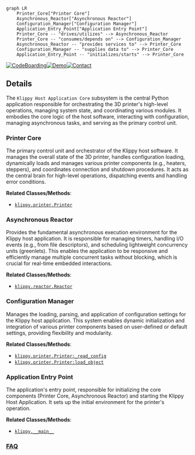 ```mermaid
graph LR
    Printer_Core["Printer Core"]
    Asynchronous_Reactor["Asynchronous Reactor"]
    Configuration_Manager["Configuration Manager"]
    Application_Entry_Point["Application Entry Point"]
    Printer_Core -- "drives/utilizes" --> Asynchronous_Reactor
    Printer_Core -- "consumes/depends on" --> Configuration_Manager
    Asynchronous_Reactor -- "provides services to" --> Printer_Core
    Configuration_Manager -- "supplies data to" --> Printer_Core
    Application_Entry_Point -- "initializes/starts" --> Printer_Core
```

[![CodeBoarding](https://img.shields.io/badge/Generated%20by-CodeBoarding-9cf?style=flat-square)](https://github.com/CodeBoarding/GeneratedOnBoardings)[![Demo](https://img.shields.io/badge/Try%20our-Demo-blue?style=flat-square)](https://www.codeboarding.org/demo)[![Contact](https://img.shields.io/badge/Contact%20us%20-%20contact@codeboarding.org-lightgrey?style=flat-square)](mailto:contact@codeboarding.org)

## Details

The `Klippy Host Application Core` subsystem is the central Python application responsible for orchestrating the 3D printer's high-level operations, managing system state, and coordinating various modules. It embodies the core logic of the host software, interacting with configuration, managing asynchronous tasks, and serving as the primary control unit.

### Printer Core
The primary control unit and orchestrator of the Klippy host software. It manages the overall state of the 3D printer, handles configuration loading, dynamically loads and manages various printer components (e.g., heaters, steppers), and coordinates connection and shutdown procedures. It acts as the central brain for high-level operations, dispatching events and handling error conditions.


**Related Classes/Methods**:

- <a href="https://github.com/KalicoCrew/kalico/blob/main/klippy/printer.py" target="_blank" rel="noopener noreferrer">`klippy.printer.Printer`</a>


### Asynchronous Reactor
Provides the fundamental asynchronous execution environment for the Klippy host application. It is responsible for managing timers, handling I/O events (e.g., from file descriptors), and scheduling lightweight concurrency units (greenlets). This enables the application to be responsive and efficiently manage multiple concurrent tasks without blocking, which is crucial for real-time embedded interactions.


**Related Classes/Methods**:

- <a href="https://github.com/KalicoCrew/kalico/blob/main/klippy/reactor.py" target="_blank" rel="noopener noreferrer">`klippy.reactor.Reactor`</a>


### Configuration Manager
Manages the loading, parsing, and application of configuration settings for the Klippy host application. This system enables dynamic initialization and integration of various printer components based on user-defined or default settings, providing flexibility and modularity.


**Related Classes/Methods**:

- <a href="https://github.com/KalicoCrew/kalico/blob/main/klippy/printer.py" target="_blank" rel="noopener noreferrer">`klippy.printer.Printer:_read_config`</a>
- <a href="https://github.com/KalicoCrew/kalico/blob/main/klippy/printer.py" target="_blank" rel="noopener noreferrer">`klippy.printer.Printer:load_object`</a>


### Application Entry Point
The application's entry point, responsible for initializing the core components (Printer Core, Asynchronous Reactor) and starting the Klippy Host Application. It sets up the initial environment for the printer's operation.


**Related Classes/Methods**:

- <a href="https://github.com/KalicoCrew/kalico/blob/main/klippy/__main__.py" target="_blank" rel="noopener noreferrer">`klippy.__main__`</a>




### [FAQ](https://github.com/CodeBoarding/GeneratedOnBoardings/tree/main?tab=readme-ov-file#faq)